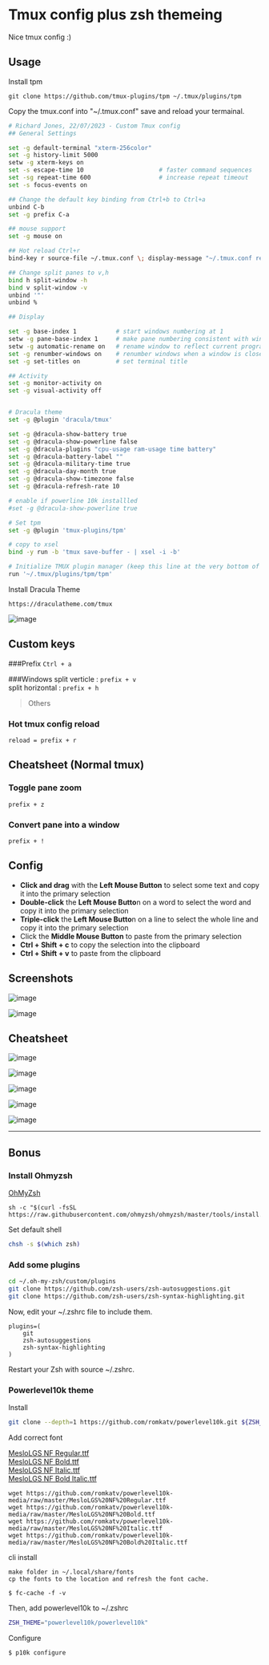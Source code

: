 # Tmux config plus zsh themeing 

Nice tmux config :)


## Usage

Install tpm
```
git clone https://github.com/tmux-plugins/tpm ~/.tmux/plugins/tpm
```

Copy the tmux.conf into "~/.tmux.conf" save and reload your termainal. 
```bash
# Richard Jones, 22/07/2023 - Custom Tmux config
## General Settings

set -g default-terminal "xterm-256color"
set -g history-limit 5000
setw -g xterm-keys on
set -s escape-time 10                     # faster command sequences
set -sg repeat-time 600                   # increase repeat timeout
set -s focus-events on

## Change the default key binding from Ctrl+b to Ctrl+a
unbind C-b
set -g prefix C-a

## mouse support 
set -g mouse on

## Hot reload Ctrl+r
bind-key r source-file ~/.tmux.conf \; display-message "~/.tmux.conf reloaded"

## Change split panes to v,h
bind h split-window -h
bind v split-window -v
unbind '"'
unbind %

## Display

set -g base-index 1           # start windows numbering at 1
setw -g pane-base-index 1     # make pane numbering consistent with windows
setw -g automatic-rename on   # rename window to reflect current program
set -g renumber-windows on    # renumber windows when a window is closed
set -g set-titles on          # set terminal title

## Activity
set -g monitor-activity on
set -g visual-activity off


# Dracula theme
set -g @plugin 'dracula/tmux'

set -g @dracula-show-battery true
set -g @dracula-show-powerline false
set -g @dracula-plugins "cpu-usage ram-usage time battery"
set -g @dracula-battery-label ""
set -g @dracula-military-time true
set -g @dracula-day-month true
set -g @dracula-show-timezone false
set -g @dracula-refresh-rate 10

# enable if powerline 10k installled
#set -g @dracula-show-powerline true

# Set tpm
set -g @plugin 'tmux-plugins/tpm'

# copy to xsel
bind -y run -b 'tmux save-buffer - | xsel -i -b'

# Initialize TMUX plugin manager (keep this line at the very bottom of tmux.conf)
run '~/.tmux/plugins/tpm/tpm'
```

Install Dracula Theme
```
https://draculatheme.com/tmux
```

![image](https://github.com/AssassinUKG/tmux_config/assets/5285547/0f9dd969-6726-4b14-bcf5-5c2c67e875f8)

## Custom keys
###Prefix
`Ctrl + a`

###Windows
split verticle : `prefix + v`  
split horizontal : `prefix + h`

>Others
### Hot tmux config reload

`reload = prefix + r`

## Cheatsheet (Normal tmux)
### Toggle pane zoom
`prefix + z`

### Convert pane into a window
`prefix + !`


## Config 

- **Click and drag** with the **Left Mouse Button** to select some text and copy it into the primary selection
- **Double-click** the **Left Mouse Butto**n on a word to select the word and copy it into the primary selection
- **Triple-click** the **Left Mouse Butto**n on a line to select the whole line and copy it into the primary selection
- Click the **Middle Mouse Button** to paste from the primary selection
- **Ctrl + Shift + c** to copy the selection into the clipboard
- **Ctrl + Shift + v** to paste from the clipboard  


## Screenshots

![image](https://user-images.githubusercontent.com/5285547/204093029-cc8b3b01-d03f-4a77-b3a3-01acda40bea5.png)

![image](https://user-images.githubusercontent.com/5285547/204093045-5fc6c4ca-f8a9-4368-9464-29cfd238c4f2.png)


## Cheatsheet

![image](https://user-images.githubusercontent.com/5285547/204092916-96acdb42-8eca-486a-8048-3de37bc8bcbd.png)

![image](https://user-images.githubusercontent.com/5285547/204092927-303cc96d-9a4f-4862-bf80-2b75094f0927.png)

![image](https://user-images.githubusercontent.com/5285547/204092941-84e22638-7879-486e-8c82-7df7a4612f53.png)

![image](https://user-images.githubusercontent.com/5285547/204092964-89683a1b-2437-4516-8787-fe1a29d7464a.png)

![image](https://user-images.githubusercontent.com/5285547/204092988-e7cf5599-2da2-4652-95c3-4bf795dce198.png)

---

## Bonus 

### Install Ohmyzsh

[OhMyZsh](https://github.com/ohmyzsh/ohmyzsh)

```
sh -c "$(curl -fsSL https://raw.githubusercontent.com/ohmyzsh/ohmyzsh/master/tools/install.sh)"
```

Set default shell

```bash
chsh -s $(which zsh)
```

### Add some plugins

```bash
cd ~/.oh-my-zsh/custom/plugins
git clone https://github.com/zsh-users/zsh-autosuggestions.git
git clone https://github.com/zsh-users/zsh-syntax-highlighting.git
```

Now, edit your ~/.zshrc file to include them.

```plain
plugins=(
    git
    zsh-autosuggestions
    zsh-syntax-highlighting
)
```

Restart your Zsh with source ~/.zshrc.

### Powerlevel10k theme

Install

```bash
git clone --depth=1 https://github.com/romkatv/powerlevel10k.git ${ZSH_CUSTOM:-$HOME/.oh-my-zsh/custom}/themes/powerlevel10k
```

Add correct font


[MesloLGS NF Regular.ttf](https://github.com/romkatv/powerlevel10k-media/raw/master/MesloLGS%20NF%20Regular.ttf)  
[MesloLGS NF Bold.ttf](https://github.com/romkatv/powerlevel10k-media/raw/master/MesloLGS%20NF%20Bold.ttf)  
[MesloLGS NF Italic.ttf](https://github.com/romkatv/powerlevel10k-media/raw/master/MesloLGS%20NF%20Italic.ttf)  
[MesloLGS NF Bold Italic.ttf](https://github.com/romkatv/powerlevel10k-media/raw/master/MesloLGS%20NF%20Bold%20Italic.ttf)

```
wget https://github.com/romkatv/powerlevel10k-media/raw/master/MesloLGS%20NF%20Regular.ttf
wget https://github.com/romkatv/powerlevel10k-media/raw/master/MesloLGS%20NF%20Bold.ttf
wget https://github.com/romkatv/powerlevel10k-media/raw/master/MesloLGS%20NF%20Italic.ttf
wget https://github.com/romkatv/powerlevel10k-media/raw/master/MesloLGS%20NF%20Bold%20Italic.ttf
```

cli install

```
make folder in ~/.local/share/fonts
cp the fonts to the location and refresh the font cache. 

$ fc-cache -f -v
```


Then, add powerlevel10k to ~/.zshrc

```bash
ZSH_THEME="powerlevel10k/powerlevel10k"
```

Configure

```
$ p10k configure
```




